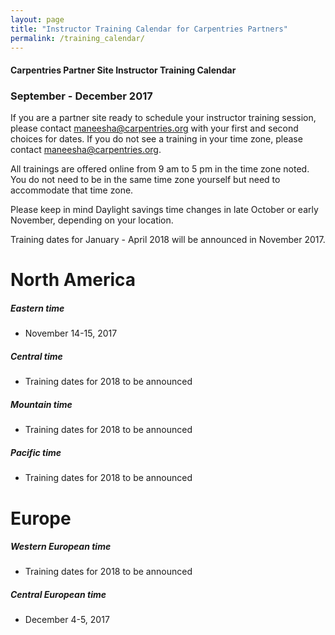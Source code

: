 ```yaml
---
layout: page
title: "Instructor Training Calendar for Carpentries Partners"
permalink: /training_calendar/
---
```



#### Carpentries Partner Site Instructor Training Calendar
###  September - December 2017


If you are a partner site ready to schedule your instructor training session, please contact maneesha@carpentries.org with your first and second choices for dates.  If you do not see a training in your time zone, please contact maneesha@carpentries.org.

All trainings are offered online from 9 am to 5 pm in the time zone noted.  You do not need to be in the same time zone yourself but need to accommodate that time zone. 

Please keep in mind Daylight savings time changes in late October or early November, depending on your location.  

Training dates for January - April 2018 will be announced in November 2017.

# North America

##### Eastern time
* November 14-15, 2017

##### Central time
* Training dates for 2018 to be announced

##### Mountain time
* Training dates for 2018 to be announced

##### Pacific time
* Training dates for 2018 to be announced

# Europe

##### Western European time
* Training dates for 2018 to be announced

##### Central European time
* December 4-5, 2017




